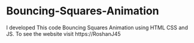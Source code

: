 # Bouncing-Squares-Animation
I developed This code Bouncing Squares Animation using HTML CSS and JS. To see the website visit https://RoshanJ45
